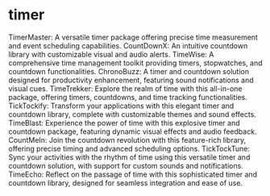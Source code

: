 # timer

TimerMaster: A versatile timer package offering precise time measurement and event scheduling capabilities.
CountDownX: An intuitive countdown library with customizable visual and audio alerts.
TimeWise: A comprehensive time management toolkit providing timers, stopwatches, and countdown functionalities.
ChronoBuzz: A timer and countdown solution designed for productivity enhancement, featuring sound notifications and visual cues.
TimeTrekker: Explore the realm of time with this all-in-one package, offering timers, countdowns, and time tracking functionalities.
TickTockify: Transform your applications with this elegant timer and countdown library, complete with customizable themes and sound effects.
TimeBlast: Experience the power of time with this explosive timer and countdown package, featuring dynamic visual effects and audio feedback.
CountMeIn: Join the countdown revolution with this feature-rich library, offering precise timing and advanced scheduling options.
TickTockTune: Sync your activities with the rhythm of time using this versatile timer and countdown solution, with support for custom sounds and notifications.
TimeEcho: Reflect on the passage of time with this sophisticated timer and countdown library, designed for seamless integration and ease of use.